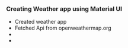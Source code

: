### Creating Weather app using Material UI 
- Created weather app 
- Fetched Api from openweathermap.org
- 
- 
